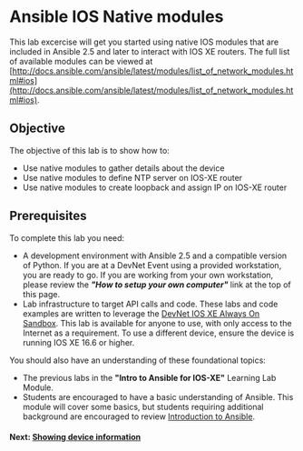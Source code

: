 # Ansible IOS Native modules

This lab excercise will get you started using native IOS modules that are included in Ansible 2.5 and later to interact with IOS XE routers. The full list of available modules can be viewed at [http://docs.ansible.com/ansible/latest/modules/list_of_network_modules.html#ios](http://docs.ansible.com/ansible/latest/modules/list_of_network_modules.html#ios).

## Objective

The objective of this lab is to show how to:

* Use native modules to gather details about the device
* Use native modules to define NTP server on IOS-XE router
* Use native modules to create loopback and assign IP on IOS-XE router

## Prerequisites
To complete this lab you need:

* A development environment with Ansible 2.5 and a compatible version of Python.  If you are at a DevNet Event using a provided workstation, you are ready to go.  If you are working from your own workstation, please review the ***"How to setup your own computer"*** link at the top of this page.  
* Lab infrastructure to target API calls and code.  These labs and code examples are written to leverage the [DevNet IOS XE Always On Sandbox](https://devnetsandbox.cisco.com/RM/Diagram/Index/27d9747a-db48-4565-8d44-df318fce37ad?diagramType=Topology).  This lab is available for anyone to use, with only access to the Internet as a requirement. To use a different device, ensure the device is running IOS XE 16.6 or higher.

You should also have an understanding of these foundational topics:
* The previous labs in the **"Intro to Ansible for IOS-XE"** Learning Lab Module.  
* Students are encouraged to have a basic understanding of Ansible. This module will cover some basics, but students requiring additional background are encouraged to review [Introduction to Ansible](https://learninglabs.cisco.com/modules/sdx-ansible-intro). 

#### Next: [Showing device information](1-show-info.md)

